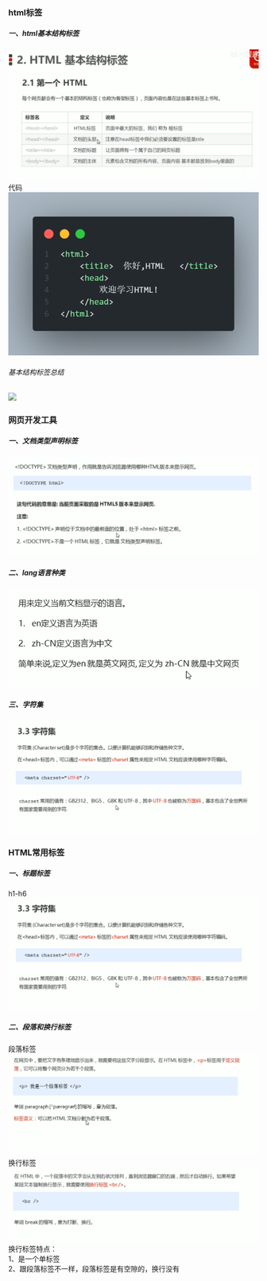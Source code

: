 ### html标签
##### 一、html基本结构标签
![](pictures/aa.png)  
代码  
![](pictures/code1.png)

###### 基本结构标签总结
![](bb.png)


### 网页开发工具
##### 一、文档类型声明标签
![](pictures/cc.png)
##### 二、lang语言种类
![](pictures/dd.png)
##### 三、字符集
![](pictures/ee.png)

### HTML常用标签
##### 一、标题标签
h1-h6
![](pictures/ee.png)

##### 二、段落和换行标签
段落标签
![](pictures/gg.png)
换行标签
![](pictures/hh.png)
换行标签特点：  
1、是一个单标签  
2、跟段落标签不一样，段落标签是有空隙的，换行没有











